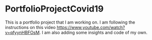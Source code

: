 # PortfolioProjectCovid19

This is a portfolio project that I am working on. I am following the instructions on this video https://www.youtube.com/watch?v=qfyynHBFOsM.
I am also adding some insights and code of my own.
